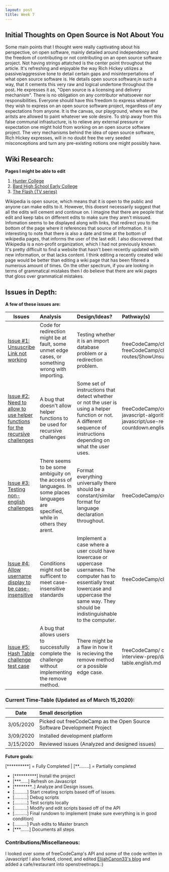 ```yaml
---
layout: post
title: Week 7
---
```


## Initial Thoughts on Open Source is Not About You
  Some main points that I thought were really captivating about his perspective, on open software, mainly detailed around independency and the freedom of contributing or not contributing on an open source software project. Not having strings attatched is the center point throughout the article. It's refreshing and enjoyable the way Rich Hickey utilizes a passive/aggressive tone to detail certain gaps and misinterpertations of what open source software is. He details open source software,in such a way, that it cements this very raw and logical undertone throughout the post. He expresses it as, "Open source is a licensing and delivery mechanism". There is no obligation on any contributor whatsoever nor responsibilities. Everyone should have this freedom to express whatever they wish to express on an open source software project, regardless of any expectations from anyone. It is the canvas, our playground, where we the aritsts are allowed to paint whatever we sole desire. To strip away from this false communal infrastucture, is to relieve any external pressure or expectation one might hold from working on an open source software project. The very mechanisms behind the idea of open source software, Rich Hickey expresses, will in no doubt free the very seeded misconceptions and turn any pre-existing notions one might possibly have.

## Wiki Research:

**Pages I might be able to edit**

1. [Hunter College](https://en.wikipedia.org/wiki/Hunter_College)
2. [Bard High School Early College](https://en.wikipedia.org/wiki/Bard_High_School_Early_College)
3. [The Flash (TV series)](https://en.wikipedia.org/wiki/The_Flash_(2014_TV_series))

  Wikipedia is open source, which means that it is open to the public and anyone can make edits to it. However, this doesnt necessarily suggest that all the edits will cement and continue on. I imagine that there are people that edit and keep tabs on different edits to make sure they aren't missued. Infomation seems to be displayed along with links, that redirect you to the bottom of the page where it references that source of information. It is interesting to note that there is also a date and time at the bottom of wikipedia pages, that informs the user of the last edit. I also discovered that Wikipedia is a non-profit organization, which I had not previously known. It's pretty difficult to find a website that hasn't been recently updated with new information, or that lacks content. I think editing a recently created wiki page would be better than editing a wiki page that has been filtered a numerous amount of times. On the other spectrum, if you are looking in terms of grammatical mistakes then I do believe that there are wiki pages that gloss over grammatical mistakes.


## Issues in Depth:
  
 **A few of these issues are:**

Issues| Analysis | Design/Ideas? | Pathway(s)|
|---|:---|:---|:---|
|[Issue #1: Unsuscribe Link not working](https://github.com/freeCodeCamp/freeCodeCamp/issues/38322)|Code for redirection might be at fault, some unmet edge cases, or something wrong with importing. | Testing whether it is an import database problem or a redirection problem.| freeCodeCamp/client/src/pages/unsubscribed.js or freeCodeCamp/client/src/client-only-routes/ShowUnsubscribed.js
|[Issue #2: Need to allow to use helper functions for the recursive challenges](https://github.com/freeCodeCamp/freeCodeCamp/issues/37868) | A bug that doesn't allow helper functions to be used for recursive challenges|Some set of instructions that detect whether or not the user is using a helper function or not. A different sequence of instructions depending on what the user uses. | freeCodeCamp/curriculum/challenges/english/02-javascript-algorithms-and-data-structures/basic-javascript/use-recursion-to-create-a-countdown.english.md
|[Issue #3: Testing non-english challenges](https://github.com/freeCodeCamp/freeCodeCamp/issues/34641) | There seems to be some ambiguity on the access of languages. In some places languages are specified, while in others they arent.|Format everything universally there should be a constant/similar format for language declaration throughout.| freeCodeCamp/curriculum/test/test-challenges.js
|[Issue #4: Allow username display to be case-insensitive](https://github.com/freeCodeCamp/freeCodeCamp/issues/35525) | Conditions might not be sufficent to meet case-insensitive standards| Implement a case where a user could have lowercase or uppercase usernames. The computer has to essentially treat lowercase and uppercase the same way. They should be indistinguishable to the computer.| freeCodeCamp/client/src/components/settings/Username.js
|[Issue #5: Hash Table challenge test case](https://github.com/freeCodeCamp/freeCodeCamp/issues/38049)|A bug that allows users to successfully complete the challenge without implementing the remove method.| There might be a flaw in how it is recieving the remove method or a possible edge case.|freeCodeCamp/ curriculum/challenges/english/08-coding-interview-prep/data-structures/create-a-hash-table.english.md


### Current Time-Table (Updated as of March 15,2020):

 Date| Small description 
|---|:---|
| 3/05/2020 | Picked out freeCodeCamp as the Open Source Software Development Project |
| 3/09/2020 | Installed development platform | 
| 3/15/2020 | Reviewed issues (Analyzed and designed issues)|
   
**Future goals:**

[**********] = Fully Completed           |           [**........] = Partially completed

- [**********] Install the project 
- [***......] Refresh on Javascript
- [********..] Analyze and Design issues.
- [..........] Start creating scripts based off of issues.
- [..........] Debug scripts 
- [..........] Test scripts locally
- [..........] Modify and edit scripts based off of the API
- [..........] Final rundown to implement (make sure everything is in good condition)
- [..........] Push edits to Master branch 
- [***.......] Documents all steps 


### Contributions/Miscellaneous:
   
   I looked over some of freeCodeCamp's API and some of the code written in Javascript! I also forked, cloned, and edited [ElijahCanon33's blog](https://github.com/hunter-college-ossd-spr-2020/ElijahCano33-weekly/pull/5) and added a cafe/restaurant  into openstreetmaps.:)

